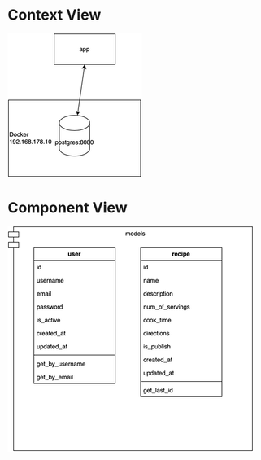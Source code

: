 # Context View

![Context View Recipe App](ContextView.png)

# Component View

![Component View Recipe App](ComponentView.png)
